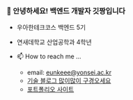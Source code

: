 ### 👋 안녕하세요! 백엔드 개발자 깃짱입니다
- 우아한테크코스 백엔드 5기
- 연새데학교 산업공학과 4학년

- 📫 How to reach me ...
  - email: eunkeee@yonsei.ac.kr
  - [기술 블로그 많이많이 구경오세요](https://engineerinsight.tistory.com/)
  - [포트폴리오 사이트](https://main.d3u6yjfxnkwlmm.amplifyapp.com/)
